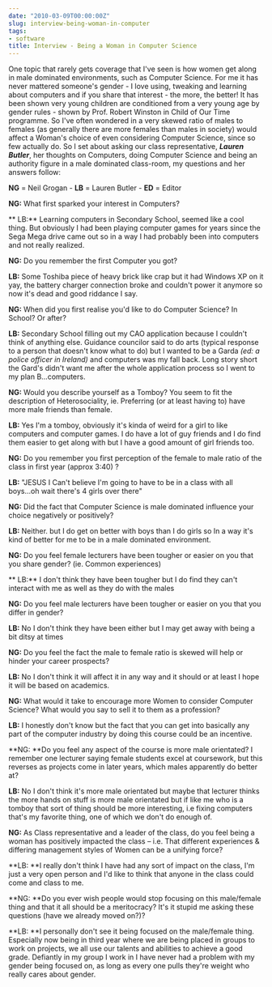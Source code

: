 ```yaml
---
date: "2010-03-09T00:00:00Z"
slug: interview-being-woman-in-computer
tags:
- software
title: Interview - Being a Woman in Computer Science
---
```


One topic that rarely gets coverage that I've seen is how
women get along in male dominated environments, such as Computer
Science. For me it has never mattered someone's gender - I love using,
tweaking and learning about computers and if you share that interest -
the more, the better! It has been shown very young children are
conditioned from a very young age by gender rules - shown by Prof.
Robert Winston in Child of Our Time programme. So I've often wondered in
a very skewed ratio of males to females (as generally there are more
females than males in society) would affect a Woman's choice of even
considering Computer Science, since so few actually do. So I set about
asking our class representative, ***Lauren Butler***, her thoughts on
Computers, doing Computer Science and being an authority figure in a
male dominated class-room, my questions and her answers follow:  
  
**NG** = Neil Grogan - **LB** = Lauren Butler - **ED** = Editor  
  
**NG:** What first sparked your interest in Computers?  
  
** LB:** Learning computers in Secondary School, seemed like a cool
thing. But obviously I had been playing computer games for years since
the Sega Mega drive came out so in a way I had probably been into
computers and not really realized.  
  
**NG:** Do you remember the first Computer you got?  
  
**LB:** Some Toshiba piece of heavy brick like crap but it had Windows
XP on it yay, the battery charger connection broke and couldn't power it
anymore so now it's dead and good riddance I say.  
  
**NG:** When did you first realise you'd like to do Computer Science? In
School? Or after?  
  
**LB:** Secondary School filling out my CAO application because I
couldn't think of anything else. Guidance councilor said to do arts
(typical response to a person that doesn't know what to do) but I wanted
to be a Garda *(ed: a police officer in Ireland)* and computers was my
fall back. Long story short the Gard's didn't want me after the whole
application process so I went to my plan B...computers.  
  
**NG:** Would you describe yourself as a Tomboy? You seem to fit the
description of Heterosociality, ie. Preferring (or at least having to)
have more male friends than female.  
  
**LB:** Yes I'm a tomboy, obviously it's kinda of weird for a girl to
like computers and computer games. I do have a lot of guy friends and I
do find them easier to get along with but I have a good amount of girl
friends too.  
  
**NG:** Do you remember you first perception of the female to male ratio
of the class in first year (approx 3:40) ?  
  
**LB:** "JESUS I Can't believe I'm going to have to be in a class with
all boys...oh wait there's 4 girls over there"  
  
**NG:** Did the fact that Computer Science is male dominated influence
your choice negatively or positively?  
  
**LB:** Neither. but I do get on better with boys than I do girls so In
a way it's kind of better for me to be in a male dominated
environment.  
  
**NG:** Do you feel female lecturers have been tougher or easier on you
that you share gender? (ie. Common experiences)  
  
** LB:** I don't think they have been tougher but I do find they can't
interact with me as well as they do with the males  
  
**NG:** Do you feel male lecturers have been tougher or easier on you
that you differ in gender?  
  
**LB:** No I don't think they have been either but I may get away with
being a bit ditsy at times  
  
**NG:** Do you feel the fact the male to female ratio is skewed will
help or hinder your career prospects?  
  
**LB:** No I don't think it will affect it in any way and it should or
at least I hope it will be based on academics.  
  
**NG:** What would it take to encourage more Women to consider Computer
Science? What would you say to sell it to them as a profession?  
  
**LB:** I honestly don't know but the fact that you can get into
basically any part of the computer industry by doing this course could
be an incentive.  
  
**NG: **Do you feel any aspect of the course is more male orientated? I
remember one lecturer saying female students excel at coursework, but
this reverses as projects come in later years, which males apparently do
better at?  
  
**LB:** No I don't think it's more male orientated but maybe that
lecturer thinks the more hands on stuff is more male orientated but if
like me who is a tomboy that sort of thing should be more interesting,
i.e fixing computers that's my favorite thing, one of which we don't do
enough of.  
  
**NG:** As Class representative and a leader of the class, do you feel
being a woman has positively impacted the class – i.e. That different
experiences & differing management styles of Women can be a unifying
force?  
  
**LB: **I really don't think I have had any sort of impact on the class,
I'm just a very open person and I'd like to think that anyone in the
class could come and class to me.  
  
**NG: **Do you ever wish people would stop focusing on this male/female
thing and that it all should be a meritocracy? It's it stupid me asking
these questions (have we already moved on?)?  
  
**LB: **I personally don't see it being focused on the male/female
thing. Especially now being in third year where we are being placed in
groups to work on projects, we all use our talents and abilities to
achieve a good grade. Defiantly in my group I work in I have never had a
problem with my gender being focused on, as long as every one pulls
they're weight who really cares about gender.